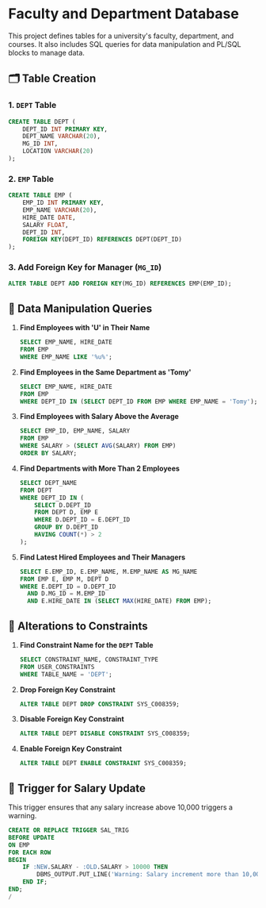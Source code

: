 

# Faculty and Department Database

This project defines tables for a university's faculty, department, and courses. It also includes SQL queries for data manipulation and PL/SQL blocks to manage data.

## 🗂️ Table Creation

### 1. `DEPT` Table

```sql
CREATE TABLE DEPT (
    DEPT_ID INT PRIMARY KEY,
    DEPT_NAME VARCHAR(20),
    MG_ID INT,
    LOCATION VARCHAR(20)
);
```

### 2. `EMP` Table

```sql
CREATE TABLE EMP (
    EMP_ID INT PRIMARY KEY,
    EMP_NAME VARCHAR(20),
    HIRE_DATE DATE,
    SALARY FLOAT,
    DEPT_ID INT,
    FOREIGN KEY(DEPT_ID) REFERENCES DEPT(DEPT_ID)
);
```

### 3. Add Foreign Key for Manager (`MG_ID`)

```sql
ALTER TABLE DEPT ADD FOREIGN KEY(MG_ID) REFERENCES EMP(EMP_ID);
```

## 🔄 Data Manipulation Queries

1. **Find Employees with 'U' in Their Name**

    ```sql
    SELECT EMP_NAME, HIRE_DATE
    FROM EMP
    WHERE EMP_NAME LIKE '%u%';
    ```

2. **Find Employees in the Same Department as 'Tomy'**

    ```sql
    SELECT EMP_NAME, HIRE_DATE
    FROM EMP
    WHERE DEPT_ID IN (SELECT DEPT_ID FROM EMP WHERE EMP_NAME = 'Tomy');
    ```

3. **Find Employees with Salary Above the Average**

    ```sql
    SELECT EMP_ID, EMP_NAME, SALARY
    FROM EMP
    WHERE SALARY > (SELECT AVG(SALARY) FROM EMP)
    ORDER BY SALARY;
    ```

4. **Find Departments with More Than 2 Employees**

    ```sql
    SELECT DEPT_NAME
    FROM DEPT
    WHERE DEPT_ID IN (
        SELECT D.DEPT_ID 
        FROM DEPT D, EMP E
        WHERE D.DEPT_ID = E.DEPT_ID
        GROUP BY D.DEPT_ID
        HAVING COUNT(*) > 2
    );
    ```

5. **Find Latest Hired Employees and Their Managers**

    ```sql
    SELECT E.EMP_ID, E.EMP_NAME, M.EMP_NAME AS MG_NAME
    FROM EMP E, EMP M, DEPT D
    WHERE E.DEPT_ID = D.DEPT_ID
      AND D.MG_ID = M.EMP_ID
      AND E.HIRE_DATE IN (SELECT MAX(HIRE_DATE) FROM EMP);
    ```

## 🔧 Alterations to Constraints

1. **Find Constraint Name for the `DEPT` Table**

    ```sql
    SELECT CONSTRAINT_NAME, CONSTRAINT_TYPE 
    FROM USER_CONSTRAINTS 
    WHERE TABLE_NAME = 'DEPT';
    ```

2. **Drop Foreign Key Constraint**

    ```sql
    ALTER TABLE DEPT DROP CONSTRAINT SYS_C008359;
    ```

3. **Disable Foreign Key Constraint**

    ```sql
    ALTER TABLE DEPT DISABLE CONSTRAINT SYS_C008359;
    ```

4. **Enable Foreign Key Constraint**

    ```sql
    ALTER TABLE DEPT ENABLE CONSTRAINT SYS_C008359;
    ```

## 📝 Trigger for Salary Update

This trigger ensures that any salary increase above 10,000 triggers a warning.

```sql
CREATE OR REPLACE TRIGGER SAL_TRIG
BEFORE UPDATE
ON EMP
FOR EACH ROW
BEGIN
    IF :NEW.SALARY - :OLD.SALARY > 10000 THEN
        DBMS_OUTPUT.PUT_LINE('Warning: Salary increment more than 10,000');
    END IF;
END;
/
```


